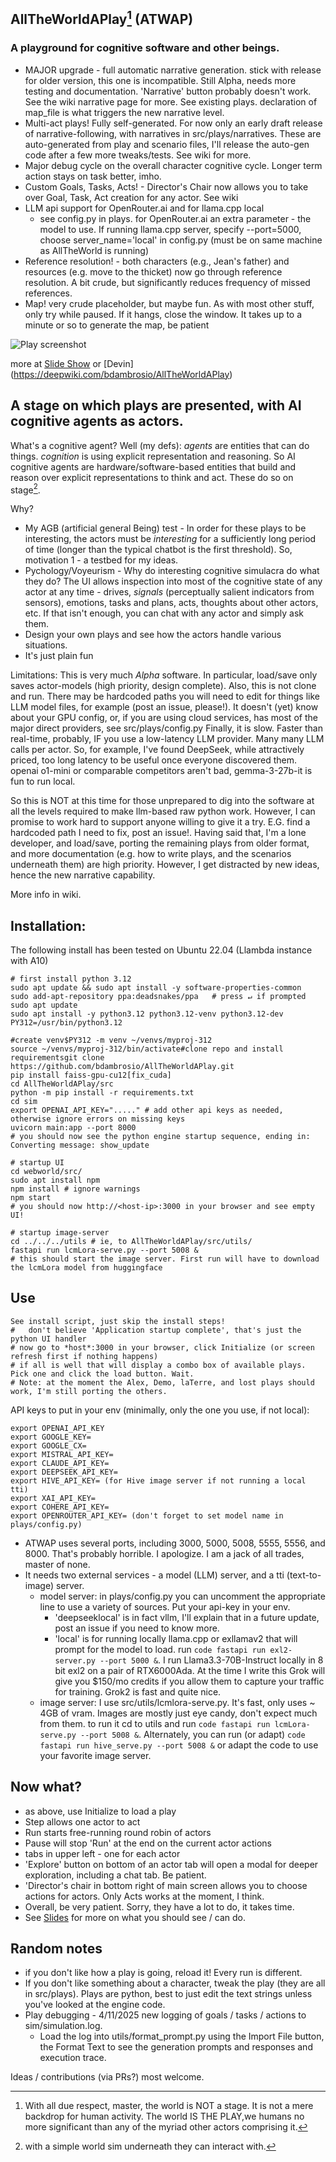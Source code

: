 ## AllTheWorldAPlay[^1] (ATWAP)
### A playground for cognitive software and other beings.

- MAJOR upgrade - full automatic narrative generation. stick with release for older version, this one is incompatible. Still Alpha, needs more testing and documentation. 'Narrative' button probably doesn't work. See the wiki narrative page for more. See existing plays. declaration of map_file is what triggers the new narrative level.
- Multi-act plays! Fully self-generated. For now only an early draft release of narrative-following, with narratives in src/plays/narratives. These are auto-generated from play and scenario files, I'll release the auto-gen code after a few more tweaks/tests. See wiki for more.
- Major debug cycle on the overall character cognitive cycle. Longer term action stays on task better, imho. 
- Custom Goals, Tasks, Acts! - Director's Chair now allows you to take over Goal, Task, Act creation for any actor. See wiki
- LLM api support for OpenRouter.ai and for llama.cpp local
  - see config.py in plays. for OpenRouter.ai an extra parameter - the model to use. If running llama.cpp server, specify --port=5000, choose server_name='local' in config.py (must be on same machine as AllTheWorld is running)
- Reference resolution! - both characters (e.g., Jean's father) and resources (e.g. move to the thicket) now go through reference resolution. A bit crude, but significantly reduces frequency of missed references.
- Map! very crude placeholder, but maybe fun. As with most other stuff, only try while paused. If it hangs, close the window. It takes up to a minute or so to generate the map, be patient


![Play screenshot](docs/images/WebworldMain.png)

more at [Slide Show](http://www.tuuyi.com)
or [Devin] (https://deepwiki.com/bdambrosio/AllTheWorldAPlay)

## A stage on which plays are presented, with AI cognitive agents as actors.

What's a cognitive agent? Well (my defs): *agents* are entities that can do things. *cognition* is using explicit representation and reasoning. So AI cognitive agents are hardware/software-based entities that build and reason over explicit representations to think and act. These do so on stage[^2].

Why? 
- My AGB (artificial general Being) test - In order for these plays to be interesting, the actors must be *interesting* for a sufficiently long period of time (longer than the typical chatbot is the first threshold). So, motivation 1 - a testbed for my ideas.
- Pychology/Voyeurism - Why do interesting cognitive simulacra do what they do? The UI allows inspection into most of the cognitive state of any actor at any time - drives, *signals* (perceptually salient indicators from sensors), emotions, tasks and plans, acts, thoughts about other actors, etc. If that isn't enough, you can chat with any actor and simply ask them.
- Design your own plays and see how the actors handle various situations.
- It's just plain fun

Limitations:
This is very much *Alpha* software. In particular, load/save only saves actor-models (high priority, design complete). Also, this is not clone and run. There may be hardcoded paths you will need to edit for things like LLM model files, for example (post an issue, please!). It doesn't (yet) know about your GPU config, or, if you are using cloud services, has most of the major direct providers, see src/plays/config.py Finally, it is slow. Faster than real-time, probably, IF you use a low-latency LLM provider. Many many LLM calls per actor. So, for example, I've found DeepSeek, while attractively priced, too long latency to be useful once everyone discovered them. openai o1-mini or comparable competitors aren't bad, gemma-3-27b-it is fun to run local.

So this is NOT at this time for those unprepared to dig into the software at all the levels required to make llm-based raw python work. However, I can promise to work hard to support anyone willing to give it a try. E.G. find a hardcoded path I need to fix, post an issue!. Having said that, I'm a lone developer, and load/save, porting the remaining plays from older format, and more documentation (e.g. how to write plays, and the scenarios underneath them) are high priority. However, I get distracted by new ideas, hence the new narrative capability.

More info in wiki.

## Installation:
The following install has been tested on Ubuntu 22.04 (Llambda instance with A10)
```code
# first install python 3.12
sudo apt update && sudo apt install -y software-properties-common
sudo add-apt-repository ppa:deadsnakes/ppa   # press ↵ if prompted
sudo apt update
sudo apt install -y python3.12 python3.12-venv python3.12-dev
PY312=/usr/bin/python3.12

#create venv$PY312 -m venv ~/venvs/myproj-312
source ~/venvs/myproj-312/bin/activate#clone repo and install requirementsgit clone https://github.com/bdambrosio/AllTheWorldAPlay.git
pip install faiss-gpu-cu12[fix_cuda]
cd AllTheWorldAPlay/src
python -m pip install -r requirements.txt
cd sim
export OPENAI_API_KEY="....." # add other api keys as needed, otherwise ignore errors on missing keys
uvicorn main:app --port 8000
# you should now see the python engine startup sequence, ending in: Converting message: show_update

# startup UI
cd webworld/src/
sudo apt install npm
npm install # ignore warnings
npm start
# you should now http://<host-ip>:3000 in your browser and see empty UI!

# startup image-server
cd ../../../utils # ie, to AllTheWorldAPlay/src/utils/
fastapi run lcmLora-serve.py --port 5008 &
# this should start the image server. First run will have to download the lcmLora model from huggingface
```

## Use

```
See install script, just skip the install steps!
#   don't believe 'Application startup complete', that's just the python UI handler
# now go to *host*:3000 in your browser, click Initialize (or screen refresh first if nothing happens)
# if all is well that will display a combo box of available plays. Pick one and click the load button. Wait.
# Note: at the moment the Alex, Demo, laTerre, and lost plays should work, I'm still porting the others.
```
API keys to put in your env (minimally, only the one you use, if not local):
  ```code
export OPENAI_API_KEY
export GOOGLE_KEY=
export GOOGLE_CX=
export MISTRAL_API_KEY=
export CLAUDE_API_KEY=
export DEEPSEEK_API_KEY=
export HIVE_API_KEY= (for Hive image server if not running a local tti)
export XAI_API_KEY=
export COHERE_API_KEY=
export OPENROUTER_API_KEY= (don't forget to set model name in plays/config.py)
```
- ATWAP uses several ports, including 3000, 5000, 5008, 5555, 5556, and 8000. That's probably horrible. I apologize. I am a jack of all trades, master of none.
- It needs two external services - a model (LLM) server, and a tti (text-to-image) server.
  - model server: in plays/config.py you can uncomment the appropriate line to use a variety of sources. Put your api-key in your env.
      - 'deepseeklocal' is in fact vllm, I'll explain that in a future update, post an issue if you need to know more.
      - 'local' is for running locally llama.cpp or exllamav2 that will prompt for the model to load. run ```code fastapi run exl2-server.py --port 5000 &```. I run Llama3.3-70B-Instruct locally in 8 bit exl2 on a pair of RTX6000Ada. At the time I write this Grok will give you $150/mo credits if you allow them to capture your traffic for training. Grok2 is fast and quite nice.
  - image server: I use src/utils/lcmlora-serve.py. It's fast, only uses ~ 4GB of vram. Images are mostly just eye candy, don't expect much from them. to run it cd to utils and run ```code fastapi run lcmLora-serve.py --port 5008 &```. Alternately, you can run (or adapt) ```code fastapi run hive_serve.py --port 5008 &``` or adapt the code to use your favorite image server. 

## Now what?
- as above, use Initialize to load a play
- Step allows one actor to act
- Run starts free-running round robin of actors
- Pause will stop 'Run' at the end on the current actor actions
- tabs in upper left - one for each actor
- 'Explore' button on bottom of an actor tab will open a modal for deeper exploration, including a chat tab. Be patient.
- 'Director's chair in bottom right of main screen allows you to choose actions for actors. Only Acts works at the moment, I think.
- Overall, be very patient. Sorry, they have a lot to do, it takes time.
- See [Slides](https://tuuyi.com) for more on what you should see / can do.

## Random notes
- if you don't like how a play is going, reload it! Every run is different.
- If you don't like something about a character, tweak the play (they are all in src/plays). Plays are python, best to just edit the text strings unless you've looked at the engine code.
- Play debugging - 4/11/2025 new logging of goals / tasks / actions to sim/simulation.log.
  - Load the log into utils/format_prompt.py using the Import File button, the Format Text to see the generation prompts and responses and execution trace.

Ideas / contributions (via PRs?) most welcome.

[^1]: With all due respect, master, the world is NOT a stage. It is not a mere backdrop for human activity. The world IS THE PLAY,we humans no more significant than any of the myriad other actors comprising it.
[^2]: with a simple world sim underneath they can interact with.
